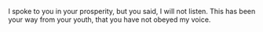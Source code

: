 I spoke to you in your prosperity, but you said, I will not listen. This has been your way from your youth, that you have not obeyed my voice.
